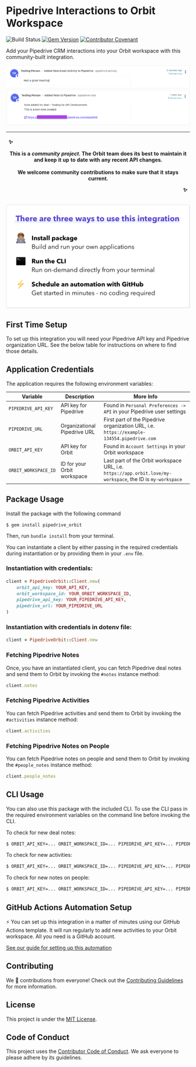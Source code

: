 # Pipedrive Interactions to Orbit Workspace

![Build Status](https://github.com/orbit-love/community-ruby-pipedrive-orbit/workflows/CI/badge.svg)
[![Gem Version](https://badge.fury.io/rb/pipedrive_orbit.svg)](https://badge.fury.io/rb/pipedrive_orbit)
[![Contributor Covenant](https://img.shields.io/badge/Contributor%20Covenant-2.0-4baaaa.svg)](.github/CODE_OF_CONDUCT.md)

Add your Pipedrive CRM interactions into your Orbit workspace with this community-built integration.

![Example screenshot of a new Pipedrive activity in Orbit](readme-images/new-activity-screenshot.png)
![Example screenshot of a new Pipedrive note in Orbit](readme-images/new-note-screenshot.png)

|<p align="left">:sparkles:</p> This is a *community project*. The Orbit team does its best to maintain it and keep it up to date with any recent API changes.<br/><br/>We welcome community contributions to make sure that it stays current. <p align="right">:sparkles:</p>|
|-----------------------------------------|

![There are three ways to use this integration. Install package - build and run your own applications. Run the CLI - run on-demand directly from your terminal. Schedule an automation with GitHub - get started in minutes - no coding required](readme-images/ways-to-use.png)

## First Time Setup

To set up this integration you will need your Pipedrive API key and Pipedrive organization URL. See the below table for instructions on where to find those details.
## Application Credentials

The application requires the following environment variables:

| Variable | Description | More Info
|---|---|--|
| `PIPEDRIVE_API_KEY` | API key for Pipedrive | Found in `Personal Preferences -> API` in your Pipedrive user settings
| `PIPEDRIVE_URL` | Organizational Pipedrive URL | First part of the Pipedrive organization URL, i.e. `https://example-134554.pipedrive.com`
| `ORBIT_API_KEY` | API key for Orbit | Found in `Account Settings` in your Orbit workspace
| `ORBIT_WORKSPACE_ID` | ID for your Orbit workspace | Last part of the Orbit workspace URL, i.e. `https://app.orbit.love/my-workspace`, the ID is `my-workspace`

## Package Usage

Install the package with the following command

```
$ gem install pipedrive_orbit
```

Then, run `bundle install` from your terminal.

You can instantiate a client by either passing in the required credentials during instantiation or by providing them in your `.env` file.

### Instantiation with credentials:

```ruby
client = PipedriveOrbit::Client.new(
    orbit_api_key: YOUR_API_KEY,
    orbit_workspace_id: YOUR_ORBIT_WORKSPACE_ID,
    pipedrive_api_key: YOUR_PIPEDRIVE_API_KEY,
    pipedrive_url: YOUR_PIPEDRIVE_URL
)
```

### Instantiation with credentials in dotenv file:

```ruby
client = PipedriveOrbit::Client.new
```
### Fetching Pipedrive Notes

Once, you have an instantiated client, you can fetch Pipedrive deal notes and send them to Orbit by invoking the `#notes` instance method:

```ruby
client.notes
```
### Fetching Pipedrive Activities

You can fetch Pipedrive activities and send them to Orbit by invoking the `#activities` instance method:

```ruby
client.activities
```
### Fetching Pipedrive Notes on People

You can fetch Pipedrive notes on people and send them to Orbit by invoking the `#people_notes` instance method:

```ruby
client.people_notes
```
## CLI Usage

You can also use this package with the included CLI. To use the CLI pass in the required environment variables on the command line before invoking the CLI.

To check for new deal notes:

```bash
$ ORBIT_API_KEY=... ORBIT_WORKSPACE_ID=... PIPEDRIVE_API_KEY=... PIPEDRIVE_URL=... bundle exec pipedrive_orbit --check_notes
```

To check for new activities:

```bash
$ ORBIT_API_KEY=... ORBIT_WORKSPACE_ID=... PIPEDRIVE_API_KEY=... PIPEDRIVE_URL=... bundle exec pipedrive_orbit --check_activities
```

To check for new notes on people:

```bash
$ ORBIT_API_KEY=... ORBIT_WORKSPACE_ID=... PIPEDRIVE_API_KEY=... PIPEDRIVE_URL=... bundle exec pipedrive_orbit --check_people_notes
```

## GitHub Actions Automation Setup

⚡ You can set up this integration in a matter of minutes using our GitHub Actions template. It will run regularly to add new activities to your Orbit workspace. All you need is a GitHub account.

[See our guide for setting up this automation](https://github.com/orbit-love/github-actions-templates/blob/main/Pipedrive/README.md)

## Contributing

We 💜 contributions from everyone! Check out the [Contributing Guidelines](.github/CONTRIBUTING.md) for more information.

## License

This project is under the [MIT License](./LICENSE).

## Code of Conduct

This project uses the [Contributor Code of Conduct](.github/CODE_OF_CONDUCT.md). We ask everyone to please adhere by its guidelines.
